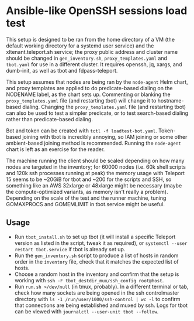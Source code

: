 # Ansible-like OpenSSH sessions load test

This setup is designed to be ran from the home directory of a VM (the default working directory for a systemd user service) and the xltenant.teleport.sh service; the proxy public address and cluster name should be changed in `gen_inventory.sh`, `proxy_templates.yaml` and `tbot.yaml` for use in a different cluster. It requires openssh, jq, xargs, and dumb-init, as well as tbot and fdpass-teleport.

This setup assumes that nodes are being ran by the `node-agent` Helm chart, and proxy templates are applied to do predicate-based dialing on the NODENAME label, as the chart sets up. Commenting or blanking the `proxy_templates.yaml` file (and restarting tbot) will change it to hostname-based dialing. Changing the `proxy_templates.yaml` file (and restarting tbot) can also be used to test a simpler predicate, or to test search-based dialing rather than predicate-based dialing.

Bot and token can be created with `tctl -f loadtest-bot.yaml`. Token-based joining with tbot is incredibly annoying, so IAM joining or some other ambient-based joining method is recommended. Running the `node-agent` chart is left as an exercise for the reader.

The machine running the client should be scaled depending on how many nodes are targeted in the inventory; for 60000 nodes (i.e. 60k shell scripts and 120k ssh processes running at peak) the memory usage with Teleport 15 seems to be ~20GiB for tbot and ~200 for the scripts and SSH, so something like an AWS 32xlarge or 48xlarge might be necessary (maybe the compute-optimized variants, as memory isn't really a problem). Depending on the scale of the test and the runner machine, tuning GOMAXPROCS and GOMEMLIMIT in tbot.service might be useful.

## Usage

- Run `tbot_install.sh` to set up tbot (it will install a specific Teleport version as listed in the script, tweak it as required), or `systemctl --user restart tbot.service` if tbot is already set up.
- Run the `gen_inventory.sh` script to produce a list of hosts in random order in the `inventory` file, check that it matches the expected list of hosts.
- Choose a random host in the inventory and confirm that the setup is working with `ssh -F tbot_destdir_mux/ssh_config root@host`.
- Run `run.sh >/dev/null` (in tmux, probably). In a different terminal or tab, check how many sockets are being opened in the ssh controlmaster directory with `ls -1 /run/user/1000/ssh-control | wc -l` to confirm that connections are being established and muxed by ssh. Logs for tbot can be viewed with `journalctl --user-unit tbot --follow`.
